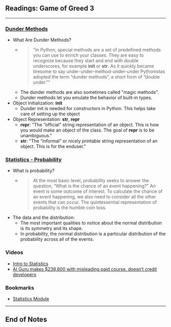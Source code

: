 ## Readings: Game of Greed 3
***

### [Dunder Methods](https://dbader.org/blog/python-dunder-methods)

- What Are Dunder Methods?
  * > "In Python, special methods are a set of predefined methods you can use to enrich your classes. They are easy to recognize because they start and end with double underscores, for example __init__ or __str__. As it quickly became tiresome to say under-under-method-under-under Pythonistas adopted the term “dunder methods”, a short form of “double under.”"
  * The dunder methods are also sometimes called "magic methods".
  * Dunder methods let you emulate the behavior of built-in types.
- Object Initialization: __init__
  * Dunder init is needed for constructors in Python. This helps take care of setting up the object
- Object Representation: __str__, __repr__
  * __repr__: "The “official” string representation of an object. This is how you would make an object of the class. The goal of __repr__ is to be unambiguous."
  * __str__: "The “informal” or nicely printable string representation of an object. This is for the enduser."


### [Statistics - Probability](https://www.dataquest.io/blog/basic-statistics-in-python-probability/)

- What is probability?
  * > At the most basic level, probability seeks to answer the question, “What is the chance of an event happening?” An event is some outcome of interest. To calculate the chance of an event happening, we also need to consider all the other events that can occur. The quintessential representation of probability is the humble coin toss.
- The data and the distribution:
  * The most important qualities to notice about the normal distribution is its symmetry and its shape. 
  * In probability, the normal distribution is a particular distribution of the probability across all of the events.


### Videos
- [Intro to Statistics](https://www.youtube.com/watch?v=MdHtK7CWpCQ)
- [AI Guru makes $238,800 with misleading paid course. doesn’t credit developers](https://www.youtube.com/watch?v=7jmBE4yPrOs)
### Bookmarks
- [Statistics Module](https://docs.python.org/3/library/statistics.html)
***
 ## End of Notes
